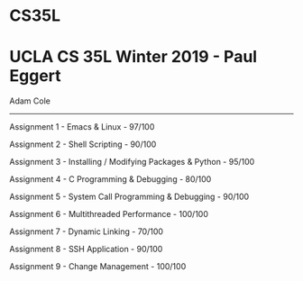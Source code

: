 # CS35L
# UCLA CS 35L Winter 2019 - Paul Eggert


Adam Cole

--------------------------------------

Assignment 1  - Emacs & Linux -  97/100

Assignment 2  - Shell Scripting -  90/100

Assignment 3  - Installing / Modifying Packages & Python - 95/100

Assignment 4  - C Programming & Debugging - 80/100

Assignment 5  - System Call Programming & Debugging -  90/100

Assignment 6  - Multithreaded Performance -  100/100

Assignment 7  - Dynamic Linking -  70/100

Assignment 8  - SSH Application -   90/100

Assignment 9  - Change Management -  100/100

